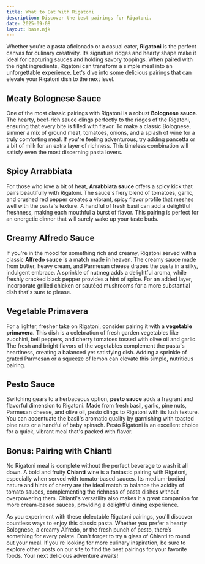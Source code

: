 ```yaml
---
title: What to Eat With Rigatoni
description: Discover the best pairings for Rigatoni.
date: 2025-09-08
layout: base.njk
---
```


Whether you're a pasta aficionado or a casual eater, **Rigatoni** is the perfect canvas for culinary creativity. Its signature ridges and hearty shape make it ideal for capturing sauces and holding savory toppings. When paired with the right ingredients, Rigatoni can transform a simple meal into an unforgettable experience. Let's dive into some delicious pairings that can elevate your Rigatoni dish to the next level.

## **Meaty Bolognese Sauce**

One of the most classic pairings with Rigatoni is a robust **Bolognese sauce**. The hearty, beef-rich sauce clings perfectly to the ridges of the Rigatoni, ensuring that every bite is filled with flavor. To make a classic Bolognese, simmer a mix of ground meat, tomatoes, onions, and a splash of wine for a truly comforting meal. If you're feeling adventurous, try adding pancetta or a bit of milk for an extra layer of richness. This timeless combination will satisfy even the most discerning pasta lovers.

## **Spicy Arrabbiata**

For those who love a bit of heat, **Arrabbiata sauce** offers a spicy kick that pairs beautifully with Rigatoni. The sauce's fiery blend of tomatoes, garlic, and crushed red pepper creates a vibrant, spicy flavor profile that meshes well with the pasta's texture. A handful of fresh basil can add a delightful freshness, making each mouthful a burst of flavor. This pairing is perfect for an energetic dinner that will surely wake up your taste buds.

## **Creamy Alfredo Sauce**

If you're in the mood for something rich and creamy, Rigatoni served with a classic **Alfredo sauce** is a match made in heaven. The creamy sauce made from butter, heavy cream, and Parmesan cheese drapes the pasta in a silky, indulgent embrace. A sprinkle of nutmeg adds a delightful aroma, while freshly cracked black pepper provides a hint of spice. For an added layer, incorporate grilled chicken or sautéed mushrooms for a more substantial dish that's sure to please.

## **Vegetable Primavera**

For a lighter, fresher take on Rigatoni, consider pairing it with a **vegetable primavera**. This dish is a celebration of fresh garden vegetables like zucchini, bell peppers, and cherry tomatoes tossed with olive oil and garlic. The fresh and bright flavors of the vegetables complement the pasta's heartiness, creating a balanced yet satisfying dish. Adding a sprinkle of grated Parmesan or a squeeze of lemon can elevate this simple, nutritious pairing.

## **Pesto Sauce**

Switching gears to a herbaceous option, **pesto sauce** adds a fragrant and flavorful dimension to Rigatoni. Made from fresh basil, garlic, pine nuts, Parmesan cheese, and olive oil, pesto clings to Rigatoni with its lush texture. You can accentuate the basil's aromatic quality by garnishing with toasted pine nuts or a handful of baby spinach. Pesto Rigatoni is an excellent choice for a quick, vibrant meal that's packed with flavor.

## Bonus: Pairing with Chianti

No Rigatoni meal is complete without the perfect beverage to wash it all down. A bold and fruity **Chianti** wine is a fantastic pairing with Rigatoni, especially when served with tomato-based sauces. Its medium-bodied nature and hints of cherry are the ideal match to balance the acidity of tomato sauces, complementing the richness of pasta dishes without overpowering them. Chianti's versatility also makes it a great companion for more cream-based sauces, providing a delightful dining experience.

As you experiment with these delectable Rigatoni pairings, you'll discover countless ways to enjoy this classic pasta. Whether you prefer a hearty Bolognese, a creamy Alfredo, or the fresh punch of pesto, there’s something for every palate. Don't forget to try a glass of Chianti to round out your meal. If you're looking for more culinary inspiration, be sure to explore other posts on our site to find the best pairings for your favorite foods. Your next delicious adventure awaits!